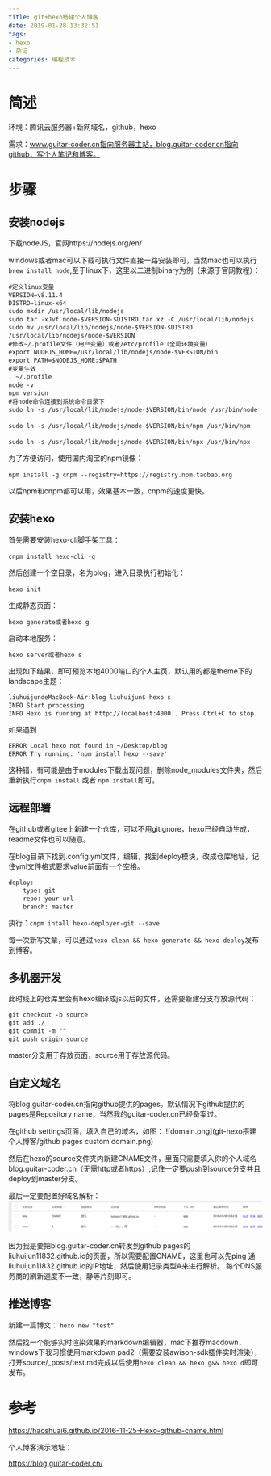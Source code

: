 ```yaml
---
title: git+hexo搭建个人博客
date: 2019-01-28 13:32:51
tags: 
- hexo
- 杂记
categories: 编程技术
---
```


# 简述
环境：腾讯云服务器+新网域名，github，hexo

需求：www.guitar-coder.cn指向服务器主站，blog.guitar-coder.cn指向github，写个人笔记和博客。
<!-- more -->

# 步骤
## 安装nodejs
下载nodeJS，官网https://nodejs.org/en/

windows或者mac可以下载可执行文件直接一路安装即可，当然mac也可以执行`brew install node`,至于linux下，这里以二进制binary为例（来源于官网教程）：


	#定义linux变量
	VERSION=v8.11.4
	DISTRO=linux-x64
	sudo mkdir /usr/local/lib/nodejs
	sudo tar -xJvf node-$VERSION-$DISTRO.tar.xz -C /usr/local/lib/nodejs 
	sudo mv /usr/local/lib/nodejs/node-$VERSION-$DISTRO /usr/local/lib/nodejs/node-$VERSION
	#修改~/.profile文件（用户变量）或者/etc/profile（全局环境变量）
	export NODEJS_HOME=/usr/local/lib/nodejs/node-$VERSION/bin
	export PATH=$NODEJS_HOME:$PATH
	#变量生效
	. ~/.profile
	node -v
	npm version
	#将node命令连接到系统命令目录下
	sudo ln -s /usr/local/lib/nodejs/node-$VERSION/bin/node /usr/bin/node
	
	sudo ln -s /usr/local/lib/nodejs/node-$VERSION/bin/npm /usr/bin/npm
	
	sudo ln -s /usr/local/lib/nodejs/node-$VERSION/bin/npx /usr/bin/npx

为了方便访问，使用国内淘宝的npm镜像：

`npm install -g cnpm --registry=https://registry.npm.taobao.org﻿​`

以后npm和cnpm都可以用，效果基本一致，cnpm的速度更快。

## 安装hexo
首先需要安装hexo-cli脚手架工具：

`cnpm install hexo-cli -g`

然后创建一个空目录，名为blog，进入目录执行初始化：

`hexo init`

生成静态页面：

`hexo generate或者hexo g`

启动本地服务：

`hexo server或者hexo s`

出现如下结果，即可预览本地4000端口的个人主页，默认用的都是theme下的landscape主题：

	liuhuijundeMacBook-Air:blog liuhuijun$ hexo s
	INFO Start processing 
	INFO Hexo is running at http://localhost:4000 . Press Ctrl+C to stop.
如果遇到

	ERROR Local hexo not found in ~/Desktop/blog 
	ERROR Try running: 'npm install hexo --save'﻿
这种错，有可能是由于modules下载出现问题，删除node_modules文件夹，然后重新执行`cnpm install` 或者 `npm install`即可。


## 远程部署
在github或者gitee上新建一个仓库，可以不用gitignore，hexo已经自动生成，readme文件也可以随意。

在blog目录下找到.config.yml文件，编辑，找到deploy模块，改成仓库地址，记住yml文件格式要求value前面有一个空格。


	deploy:
   		type: git
   		repo: your url
   		branch: master

执行：`cnpm intall hexo-deployer-git --save`

每一次新写文章，可以通过`hexo clean && hexo generate && hexo deploy`发布到博客。


## 多机器开发
此时线上的仓库里会有hexo编译成js以后的文件，还需要新建分支存放源代码：

	git checkout -b source
	git add ./
	git commit -m ""
	git push origin source

master分支用于存放页面，source用于存放源代码。


## 自定义域名
将blog.guitar-coder.cn指向github提供的pages。默认情况下github提供的pages是Repository name，当然我的guitar-coder.cn已经备案过。

在github settings页面，填入自己的域名，如图：
![domain.png](git-hexo搭建个人博客/github pages custom domain.png)

然后在hexo的source文件夹内新建CNAME文件，里面只需要填入你的个人域名blog.guitar-coder.cn（无需http或者https）,记住一定要push到source分支并且deploy到master分支。

最后一定要配置好域名解析：
![tencent.png](git-hexo搭建个人博客/1548653104444_3.png)

因为我是要把blog.guitar-coder.cn转发到github pages的liuhuijun11832.github.io的页面，所以需要配置CNAME，这里也可以先ping 通liuhuijun11832.github.io的IP地址，然后使用记录类型A来进行解析。
每个DNS服务商的刷新速度不一致，静等片刻即可。

## 推送博客
新建一篇博文：
`hexo new "test"`

然后找一个能够实时渲染效果的markdown编辑器，mac下推荐macdown，windows下我习惯使用markdown pad2（需要安装awison-sdk插件实时渲染），打开source/_posts/test.md完成以后使用`hexo clean && hexo g&& hexo d`即可发布。

# 参考

https://haoshuai6.github.io/2016-11-25-Hexo-github-cname.html

个人博客演示地址：

https://blog.guitar-coder.cn/


